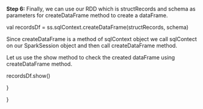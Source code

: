 
**Step 6:** Finally, we can use our RDD which is structRecords and schema as parameters for createDataFrame method to create a dataFrame.

val recordsDf = ss.sqlContext.createDataFrame(structRecords, schema)

Since createDataFrame is a method of sqlContext object we call sqlContect on our SparkSession object and then call createDataFrame method.



Let us use the show method to check the created dataFrame using createDataFrame method.

recordsDf.show()

  }

}
